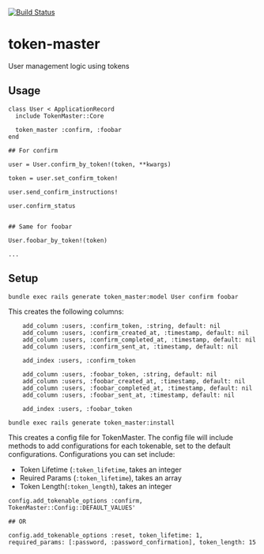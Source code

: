 [![Build Status](https://travis-ci.org/LaunchPadLab/token-master.svg?branch=master)](https://travis-ci.org/LaunchPadLab/token-master)

# token-master
User management logic using tokens

## Usage
```
class User < ApplicationRecord
  include TokenMaster::Core

  token_master :confirm, :foobar
end
```

```
## For confirm

user = User.confirm_by_token!(token, **kwargs)

token = user.set_confirm_token!

user.send_confirm_instructions!

user.confirm_status


## Same for foobar

User.foobar_by_token!(token)

...

```

## Setup

```
bundle exec rails generate token_master:model User confirm foobar
```

This creates the following columns:
```
    add_column :users, :confirm_token, :string, default: nil
    add_column :users, :confirm_created_at, :timestamp, default: nil
    add_column :users, :confirm_completed_at, :timestamp, default: nil
    add_column :users, :confirm_sent_at, :timestamp, default: nil

    add_index :users, :confirm_token

    add_column :users, :foobar_token, :string, default: nil
    add_column :users, :foobar_created_at, :timestamp, default: nil
    add_column :users, :foobar_completed_at, :timestamp, default: nil
    add_column :users, :foobar_sent_at, :timestamp, default: nil

    add_index :users, :foobar_token
```

```
bundle exec rails generate token_master:install
```
This creates a config file for TokenMaster. The config file will include methods to add configurations for each tokenable, set to the default configurations. Configurations you can set include:

- Token Lifetime (`:token_lifetime`, takes an integer
- Reuired Params (`:token_lifetime`), takes an array
- Token Length(`:token_length`), takes an integer

```
config.add_tokenable_options :confirm, TokenMaster::Config::DEFAULT_VALUES'

## OR

config.add_tokenable_options :reset, token_lifetime: 1, required_params: [:password, :password_confirmation], token_length: 15
```
